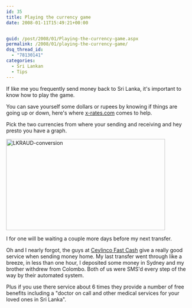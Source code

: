 ```yaml
---
id: 35
title: Playing the currency game
date: 2008-01-11T15:49:21+00:00


guid: /post/2008/01/Playing-the-currency-game.aspx
permalink: /2008/01/playing-the-currency-game/
dsq_thread_id:
  - "78130141"
categories:
  - Sri Lankan
  - Tips
---
```

<p>If like me you frequently send money back to Sri Lanka, it's important to know how to play the game.</p> <p>You can save yourself some dollars or rupees by knowing if things are going up or down, here's where <a href="http://www.x-rates.com">x-rates.com</a> comes to help.</p> <p>Pick the two currencies from where your sending and receiving and hey presto you have a graph.</p> <p><img style="border-right: 0px; border-top: 0px; border-left: 0px; border-bottom: 0px" height="246" alt="LKRAUD-conversion" src="https://merill.net/wp-content/uploads/contentbinary/WindowsLiveWriter/Playingthecurrencygame_ED2E/LKRAUD-conversion_1.jpg" width="430" border="0"> </p> <p>I for one will be waiting a couple more days before my next transfer.</p> <p>Oh and I nearly forgot, the guys at <a href="http://www.ceylincofastcash.com/">Ceylinco Fast Cash</a> give a really good service when sending money home. My last transfer went through like a breeze, in less than one hour, I deposited some money in Sydney and my brother withdrew from Colombo. Both of us were SMS'd every step of the way by their automated system. </p> <p>Plus if you use there service about 6 times they provide a number of free benefits including a "doctor on call and other medical services for your loved ones in Sri Lanka".</p>